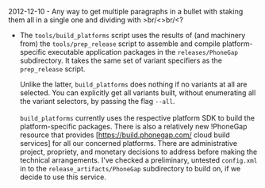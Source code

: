 2012-12-10 - Any way to get multiple paragraphs in a bullet with staking them all in a single one and dividing with &gt;br/&lt;&gt;br/&lt;?

* The <code>tools/build_platforms</code> script uses the results of (and machinery from) the <code>tools/prep_release</code> script to assemble and compile platform-specific executable application packages in the <code>releases/PhoneGap</code> subdirectory.  It takes the same set of variant specifiers as the <code>prep_release</code> script.

    Unlike the latter, <code>build_platforms</code> does nothing if no variants at all are selected.  You can explicitly get all variants built, without enumerating all the variant selectors, by passing the flag <code>--all</code>. <br/><br/> <code>build_platforms</code> currently uses the respective platform SDK to build the platform-specific packages.  There is also a relatively new !PhoneGap resource that provides [https://build.phonegap.com/ cloud build services] for all our concerned platforms.  There are administrative project, propriety, and monetary decisions to address before making the technical arrangements.  I've checked a preliminary, untested <code>config.xml</code> in to the <code>release_artifacts/PhoneGap</code> subdirectory to build on, if we decide to use this service.
